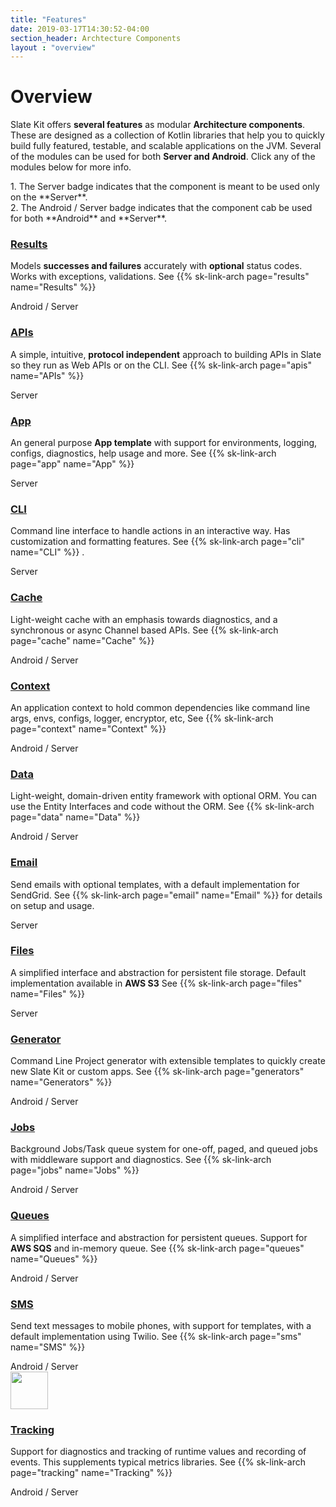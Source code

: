 ```yaml
---
title: "Features"
date: 2019-03-17T14:30:52-04:00
section_header: Archtecture Components
layout : "overview"
---
```


# Overview
Slate Kit offers <strong>several features</strong> as modular <strong>Architecture components</strong>. These are designed as a collection of Kotlin libraries that help you to quickly build fully featured, testable, 
and scalable applications on the JVM. Several of the modules can be used for both **Server and Android**. Click any of the modules below for more info.

 <div class="alert alert-info" role="alert">
1. The <span class="badge badge-light">Server</span> badge indicates that the component is meant to be used only on the **Server**.<br/>
2. The <span class="badge badge-light">Android / Server</span> badge indicates that the component cab be used for both **Android** and **Server**.
</div>

<section id="services" class="integration">
  <div class="container">
      <div class="row text-center">
          <div class="col-md-4 wow fadeInUp">
            <div class="box text-center">
              <a href="arch/results"><img src="assets/media/img/white/target.png" alt="" class="img-fluid"></a>
              <div><a href="arch/results"><h3>Results</h3></a></div>
              <p>Models <strong>successes and failures</strong> accurately with <strong>optional</strong> status codes. Works with exceptions, validations.
                 See {{% sk-link-arch page="results" name="Results" %}} 
              </p>
              <span class="badge badge-light">Android / Server</span>
            </div>
          </div>
          <div class="col-md-4 wow fadeInUp">
            <div class="box text-center">
              <a href="arch/apis"><img src="assets/media/img/white/webapi.png" alt="" class="img-fluid"></a>
              <div><a href="arch/apis"><h3>APIs</h3></a></div>
              <p>A simple, intuitive, <strong>protocol independent</strong> approach to building APIs in Slate so they run as Web APIs or on the CLI. See {{% sk-link-arch page="apis" name="APIs" %}} 
              </p>
              <span class="badge badge-light">Server</span>
            </div>
          </div>
          <div class="col-md-4 wow fadeInUp">
            <div class="box text-center">
              <a href="arch/app"><img src="assets/media/img/white/desktop.png" alt="" class="img-fluid"></a>
              <div><a href="arch/app"><h3>App</h3></a></div>
              <p>An general purpose <strong>App template</strong> with support for environments, logging, configs, diagnostics, help usage and more. See {{% sk-link-arch page="app" name="App" %}} 
              </p>
              <span class="badge badge-light">Server</span>
            </div>
          </div>
          <div class="col-md-4 wow fadeInUp">
            <div class="box text-center">
              <a href="arch/cli"><img src="assets/media/img/white/terminal.png" alt="" class="img-fluid"></a>
              <div><a href="arch/cli"><h3>CLI</h3></a></div>
              <p>Command line interface to handle actions in an interactive way. Has customization and formatting features. See {{% sk-link-arch page="cli" name="CLI" %}} </a>.
              </p>
              <span class="badge badge-light">Server</span>
            </div>
          </div>
          <div class="col-md-4 wow fadeInUp">
            <div class="box text-center">
              <a href="arch/cache"><img src="assets/media/img/white/lightning.png" alt="" class="img-fluid"></a>
              <div><a href="arch/cache"><h3>Cache</h3></a></div>
              <p>Light-weight cache with an emphasis towards diagnostics, and a synchronous or async Channel based APIs. See {{% sk-link-arch page="cache" name="Cache" %}} 
              </p>
              <span class="badge badge-light">Android / Server</span>
            </div>
          </div>
          <!--
          <div class="col-md-4 wow fadeInUp">
            <div class="box text-center">
              <a href="core/kotlin-cmd.html"><img src="assets/media/img/white/command2.png" alt="" class="img-fluid"></a>
              <div><a href="core/kotlin-cmd.html"><h3>Commands</h3></a></div>
              <p>A variation to the command pattern to support ad-hoc execution of code, 
                with support for metrics and time-stamps. 
                See <a class="url-ch" href="core/kotlin-cmd.html">example</a> 
              </p>
            </div>
          </div>
        -->
          <div class="col-md-4 wow fadeInUp">
            <div class="box text-center">
              <a href="arch/context"><img src="assets/media/img/white/connected.png" alt="" class="img-fluid"></a>
              <div><a href="arch/context"><h3>Context</h3></a></div>
              <p>An application context to hold common dependencies like command line args, envs, configs, logger, encryptor, etc, 
                 See {{% sk-link-arch page="context" name="Context" %}} 
              </p>
              <span class="badge badge-light">Android / Server</span>
            </div>
          </div>
          <div class="col-md-4 wow fadeInUp">
            <div class="box text-center">
              <a href="arch/data"><img src="assets/media/img/white/layers.png" alt="" class="img-fluid"></a>
              <div><a href="arch/data"><h3>Data</h3></a></div>
              <p>Light-weight, domain-driven entity framework with optional ORM. You can use the Entity Interfaces and code without the ORM. See {{% sk-link-arch page="data" name="Data" %}} 
              </p>
              <span class="badge badge-light">Android / Server</span>
            </div>
          </div>
          <div class="col-md-4 wow fadeInUp">
            <div class="box text-center">
              <a href="arch/email"><img src="assets/media/img/white/email.png" alt="" class="img-fluid"></a>
              <div><a href="arch/email"><h3>Email</h3></a></div>
              <p>Send emails with optional templates, with a default implementation for SendGrid.
                 See {{% sk-link-arch page="email" name="Email" %}} for details on setup and usage</a>.
              </p>
              <span class="badge badge-light">Server</span>
            </div>
          </div>
          <div class="col-md-4 wow fadeInUp">
            <div class="box text-center">
              <a href="arch/files"><img src="assets/media/img/white/folders.png" alt="" class="img-fluid"></a>
              <div><a href="arch/files"><h3>Files</h3></a></div>
              <p>A simplified interface and abstraction for persistent file storage. Default implementation available in <strong>AWS S3</strong> See {{% sk-link-arch page="files" name="Files" %}} 
              </p>
              <span class="badge badge-light">Server</span>
            </div>
          </div>
          <div class="col-md-4 wow fadeInUp">
            <div class="box text-center">
              <a href="arch/generators"><img src="assets/media/img/white/prototype.png" alt="" class="img-fluid"></a>
              <div><a href="arch/generators"><h3>Generator</h3></a></div>
              <p>Command Line Project generator with extensible templates to quickly create new Slate Kit or custom apps. See {{% sk-link-arch page="generators" name="Generators" %}} 
              </p>
              <span class="badge badge-light">Android / Server</span>
            </div>
          </div>
          <div class="col-md-4 wow fadeInUp">
            <div class="box text-center">
              <a href="arch/jobs"><img src="assets/media/img/white/gears.png" alt="" class="img-fluid"></a>
              <div><a href="arch/jobs"><h3>Jobs</h3></a></div>
              <p>Background Jobs/Task queue system for one-off, paged, and queued jobs with middleware support and diagnostics.
                See {{% sk-link-arch page="jobs" name="Jobs" %}} 
              </p>
              <span class="badge badge-light">Android / Server</span>
            </div>
          </div>
          <!--
          <div class="col-md-4 wow fadeInUp">
            <div class="box text-center">
              <a href="core/kotlin-notifications.html"><img src="assets/media/img/white/speaker.png" alt="" class="img-fluid"></a>
              <div><a href="core/kotlin-notifications.html"><h3>Notifications</h3></a></div>
              <p>Mobile push notifications for Android and iOS. Abstracts alerts/data payloads for both platforms.
              </p>
            </div>
          </div>
        -->
          <div class="col-md-4 wow fadeInUp">
            <div class="box text-center">
              <a href="arch/queues"><img src="assets/media/img/white/queue.png" alt="" class="img-fluid"></a>
              <div><a href="arch/queues"><h3>Queues</h3></a></div>
              <p>A simplified interface and abstraction for persistent queues. 
                Support for <strong>AWS SQS</strong> and in-memory queue. See {{% sk-link-arch page="queues" name="Queues" %}} 
              </p>
              <span class="badge badge-light">Android / Server</span>
            </div>
          </div>
          <!--
          <div class="col-md-4 wow fadeInUp">
            <div class="box text-center">
              <a href="core/kotlin-server.html"><img src="assets/media/img/white/server.png" alt="" class="img-fluid"></a>
              <div><a href="core/kotlin-server.html"><h3>Server</h3></a></div>
              <p>A base Web Server to host your <a class="url-ch" href="core/kotlin-server.html">protocol independent APIs</a> 
                with built in support for many features. See <a class="url-ch" href="core/kotlin-server.html">concepts</a>, 
                <a class="url-ch" href="core/kotlin-server.html">example</a> and 
                <a class="url-ch" href="releases.html#release-downloads">sample apps</a>
              </p>
            </div>
          </div>
        -->
          <div class="col-md-4 wow fadeInUp">
            <div class="box text-center">
              <a href="arch/sms"><img src="assets/media/img/white/mobile.png" alt="" class="img-fluid"></a>
              <div><a href="arch/sms"><h3>SMS</h3></a></div>
              <p>Send text messages to mobile phones, with support for templates, with a default implementation using Twilio.
                 See {{% sk-link-arch page="sms" name="SMS" %}} 
              </p>
              <span class="badge badge-light">Android / Server</span>
            </div>
          </div>
          <div class="col-md-4 wow fadeInUp">
            <div class="box text-center">
              <a href="arch/tracking"><img src="assets/media/img/white/diagnostic.png" style="width:60px;" alt="" class="img-fluid"></a>
              <div><a href="arch/tracking"><h3>Tracking</h3></a></div>
              <p>Support for diagnostics and tracking of runtime values and recording of events. This supplements typical metrics libraries. See {{% sk-link-arch page="tracking" name="Tracking" %}} 
              </p>
              <span class="badge badge-light">Android / Server</span>
            </div>
          </div>
      </div>
  </div>
</section>



